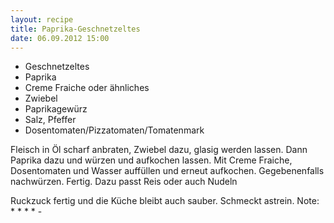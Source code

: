```yaml
---
layout: recipe
title: Paprika-Geschnetzeltes
date: 06.09.2012 15:00
---
```


* Geschnetzeltes
* Paprika
* Creme Fraiche oder ähnliches
* Zwiebel
* Paprikagewürz
* Salz, Pfeffer
* Dosentomaten/Pizzatomaten/Tomatenmark

Fleisch in Öl scharf anbraten, Zwiebel dazu, glasig werden lassen.
Dann Paprika dazu und würzen und aufkochen lassen.
Mit Creme Fraiche, Dosentomaten und Wasser auffüllen und erneut aufkochen.
Gegebenenfalls nachwürzen.
Fertig.
Dazu passt Reis oder auch Nudeln

Ruckzuck fertig und die Küche bleibt auch sauber. Schmeckt astrein.
Note: * * * * -
